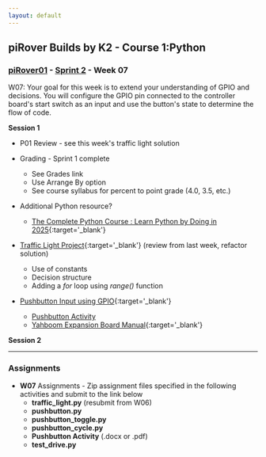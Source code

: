 ```yaml
---
layout: default
---
```

## piRover Builds by K2 - Course 1:Python

### [piRover01](../../) - [Sprint 2](../) - Week 07
W07: Your goal for this week is to extend your understanding of GPIO and decisions. You will configure the GPIO pin connected to the controller board's start switch as an input and use the button's state to determine the flow of code.

**Session 1**
- P01 Review - see this week's traffic light solution
- Grading - Sprint 1 complete
  - See Grades link
  - Use Arrange By option
  - See course syllabus for percent to point grade (4.0, 3.5, etc.)

- Additional Python resource?
  - [The Complete Python Course : Learn Python by Doing in 2025](https://www.udemy.com/course/the-complete-python-course/?utm_source=email-sendgrid&utm_medium=970600&utm_campaign=2023-10-09&utm_term=766460&utm_content=promo&couponCode=BIRTHDAY_SALE_23){:target='_blank'}

- [Traffic Light Project](../../lessons/25/traffic_light.pdf){:target='_blank'} (review from last week, refactor solution)
  - Use of constants
  - Decision structure
  - Adding a *for* loop using *range()* function

- [Pushbutton Input using GPIO](../../lessons/26/piRoverPushButton.pdf){:target='_blank'}
    - [Pushbutton Activity](../../lessons/26/PushButtonActivity.docx)
    - [Yahboom Expansion Board Manual](../../hardware_kit/expansionBoardManual.pdf){:target='_blank'}
    
<!-- - Smart Traffic Light - demo/class coding 
optional -->

**Session 2**

<!-- - [Pushbutton Input using GPIO](../../lessons/26/piRoverPushButton.pdf) (continued)
  - [pushbutton_toggle.py](../../lessons/26/pushbutton_toggle.py)
  - [pushbutton_cycle.py](../../lessons/26/pushbutton_cycle.py)
  - [Pushbutton Activity](../../lessons/26/PushButtonActivity.docx)
- Smart traffic light
- Infrared input - demo (jumper required)
- Motor controller introduction
  - test_drive.py -->
  
---

### Assignments
- **W07** Assignments - Zip assignment files specified in the following activities and submit to the link below
    - **traffic_light.py** (resubmit from W06)
    - **pushbutton.py**
    - **pushbutton_toggle.py**
    - **pushbutton_cycle.py**
    - **Pushbutton Activity** (.docx or .pdf) 
    - **test_drive.py**
